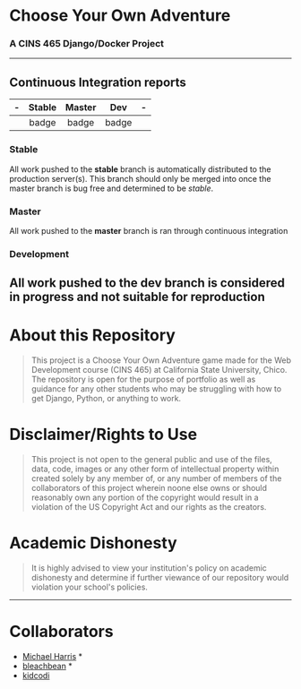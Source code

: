 # Choose Your Own Adventure
### A CINS 465 Django/Docker Project
-------------
## Continuous Integration reports
|-|Stable|Master|Dev|-|
|:---:|:---:|:---:|:---:|:---:|
||badge|badge|badge||

### Stable
All work pushed to the **stable** branch is automatically distributed to the production server(s).
This branch should only be merged into once the master branch is bug free and determined to be *stable*.

### Master
All work pushed to the **master** branch is ran through continuous integration

### Development
All work pushed to the **dev** branch is considered in progress and not suitable for reproduction
-----------------
# About this Repository
> This project is a Choose Your Own Adventure game made for the Web Development course (CINS 465) at California State University, Chico. The repository is open for the purpose of portfolio as well as guidance for any other students who may be struggling with how to get Django, Python, or anything to work.

# Disclaimer/Rights to Use
> This project is not open to the general public and use of the files, data, code, images or any other form of intellectual property within created solely by any member of, or any number of members of the collaborators of this project wherein noone else owns or should reasonably own any portion of the copyright would result in a violation of the US Copyright Act and our rights as the creators.

# Academic Dishonesty
> It is highly advised to view your institution's policy on academic dishonesty and determine if further viewance of our repository would violation your school's policies.
----------------
# Collaborators
* [Michael Harris](https://github.com/rhapidfyre)
  *
* [bleachbean](https://google.com)
  *
* [kidcodi](https://google.com)
